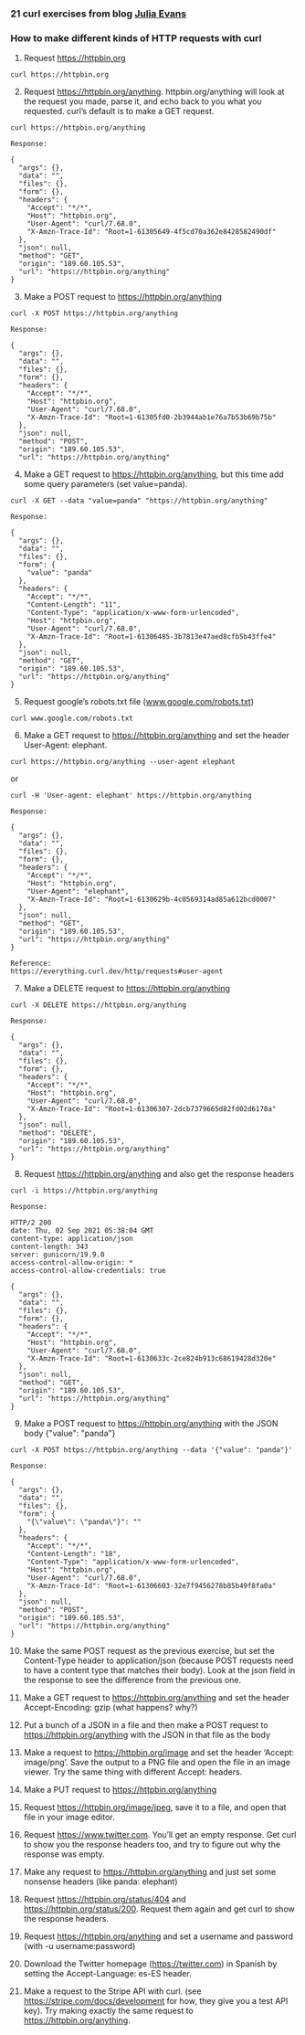 ### 21 curl exercises from blog [Julia Evans](https://jvns.ca/blog/2019/08/27/curl-exercises/)
### How to make different kinds of HTTP requests with curl 

1.  Request https://httpbin.org
```
curl https://httpbin.org
```

2. Request https://httpbin.org/anything. httpbin.org/anything will look at the request you made, parse it, and echo back to you what you requested. curl’s default is to make a GET request.
```
curl https://httpbin.org/anything
```
```
Response:

{
  "args": {}, 
  "data": "", 
  "files": {}, 
  "form": {}, 
  "headers": {
    "Accept": "*/*", 
    "Host": "httpbin.org", 
    "User-Agent": "curl/7.68.0", 
    "X-Amzn-Trace-Id": "Root=1-61305649-4f5cd70a362e8428582490df"
  }, 
  "json": null, 
  "method": "GET", 
  "origin": "189.60.105.53", 
  "url": "https://httpbin.org/anything"
}
```

3. Make a POST request to https://httpbin.org/anything
```
curl -X POST https://httpbin.org/anything
```
```
Response:

{
  "args": {}, 
  "data": "", 
  "files": {}, 
  "form": {}, 
  "headers": {
    "Accept": "*/*", 
    "Host": "httpbin.org", 
    "User-Agent": "curl/7.68.0", 
    "X-Amzn-Trace-Id": "Root=1-61305fd0-2b3944ab1e76a7b53b69b75b"
  }, 
  "json": null, 
  "method": "POST", 
  "origin": "189.60.105.53", 
  "url": "https://httpbin.org/anything"
```

4. Make a GET request to https://httpbin.org/anything, but this time add some query parameters (set value=panda).
```
curl -X GET --data "value=panda" "https://httpbin.org/anything"
```
```
Response:

{
  "args": {}, 
  "data": "", 
  "files": {}, 
  "form": {
    "value": "panda"
  }, 
  "headers": {
    "Accept": "*/*", 
    "Content-Length": "11", 
    "Content-Type": "application/x-www-form-urlencoded", 
    "Host": "httpbin.org", 
    "User-Agent": "curl/7.68.0", 
    "X-Amzn-Trace-Id": "Root=1-61306485-3b7813e47aed8cfb5b43ffe4"
  }, 
  "json": null, 
  "method": "GET", 
  "origin": "189.60.105.53", 
  "url": "https://httpbin.org/anything"
}

```

5. Request google’s robots.txt file (www.google.com/robots.txt)
```
curl www.google.com/robots.txt
```

6. Make a GET request to https://httpbin.org/anything and set the header User-Agent: elephant.
```
curl https://httpbin.org/anything --user-agent elephant
```
or
```
curl -H 'User-agent: elephant' https://httpbin.org/anything 
```
```
Response:

{
  "args": {}, 
  "data": "", 
  "files": {}, 
  "form": {}, 
  "headers": {
    "Accept": "*/*", 
    "Host": "httpbin.org", 
    "User-Agent": "elephant", 
    "X-Amzn-Trace-Id": "Root=1-6130629b-4c0569314ad85a612bcd0007"
  }, 
  "json": null, 
  "method": "GET", 
  "origin": "189.60.105.53", 
  "url": "https://httpbin.org/anything"
}

Reference:
https://everything.curl.dev/http/requests#user-agent
```

7. Make a DELETE request to https://httpbin.org/anything
```
curl -X DELETE https://httpbin.org/anything
```
```
Response:

{
  "args": {}, 
  "data": "", 
  "files": {}, 
  "form": {}, 
  "headers": {
    "Accept": "*/*", 
    "Host": "httpbin.org", 
    "User-Agent": "curl/7.68.0", 
    "X-Amzn-Trace-Id": "Root=1-61306307-2dcb7379665d82fd02d6178a"
  }, 
  "json": null, 
  "method": "DELETE", 
  "origin": "189.60.105.53", 
  "url": "https://httpbin.org/anything"
}
```

8. Request https://httpbin.org/anything and also get the response headers
```
curl -i https://httpbin.org/anything
```
```
Response:

HTTP/2 200 
date: Thu, 02 Sep 2021 05:38:04 GMT
content-type: application/json
content-length: 343
server: gunicorn/19.9.0
access-control-allow-origin: *
access-control-allow-credentials: true

{
  "args": {}, 
  "data": "", 
  "files": {}, 
  "form": {}, 
  "headers": {
    "Accept": "*/*", 
    "Host": "httpbin.org", 
    "User-Agent": "curl/7.68.0", 
    "X-Amzn-Trace-Id": "Root=1-6130633c-2ce824b913c68619428d320e"
  }, 
  "json": null, 
  "method": "GET", 
  "origin": "189.60.105.53", 
  "url": "https://httpbin.org/anything"
}
```

9.  Make a POST request to https://httpbin.org/anything with the JSON body {"value": "panda"}
```
curl -X POST https://httpbin.org/anything --data '{"value": "panda"}'
```
```
Response:

{
  "args": {}, 
  "data": "", 
  "files": {}, 
  "form": {
    "{\"value\": \"panda\"}": ""
  }, 
  "headers": {
    "Accept": "*/*", 
    "Content-Length": "18", 
    "Content-Type": "application/x-www-form-urlencoded", 
    "Host": "httpbin.org", 
    "User-Agent": "curl/7.68.0", 
    "X-Amzn-Trace-Id": "Root=1-61306603-32e7f9456278b85b49f8fa0a"
  }, 
  "json": null, 
  "method": "POST", 
  "origin": "189.60.105.53", 
  "url": "https://httpbin.org/anything"
}
```

10. Make the same POST request as the previous exercise, but set the Content-Type header to application/json (because POST requests need to have a content type that matches their body). Look at the json field in the response to see the difference from the previous one.

11. Make a GET request to https://httpbin.org/anything and set the header Accept-Encoding: gzip (what happens? why?)

12. Put a bunch of a JSON in a file and then make a POST request to https://httpbin.org/anything with the JSON in that file as the body

13. Make a request to https://httpbin.org/image and set the header ‘Accept: image/png’. Save the output to a PNG file and open the file in an image viewer. Try the same thing with different Accept: headers.

14. Make a PUT request to https://httpbin.org/anything

15. Request https://httpbin.org/image/jpeg, save it to a file, and open that file in your image editor.

16. Request https://www.twitter.com. You’ll get an empty response. Get curl to show you the response headers too, and try to figure out why the response was empty.

17. Make any request to https://httpbin.org/anything and just set some nonsense headers (like panda: elephant)

18. Request https://httpbin.org/status/404 and https://httpbin.org/status/200. Request them again and get curl to show the response headers.

19. Request https://httpbin.org/anything and set a username and password (with -u username:password)

20. Download the Twitter homepage (https://twitter.com) in Spanish by setting the Accept-Language: es-ES header.


21. Make a request to the Stripe API with curl. (see https://stripe.com/docs/development for how, they give you a test API key). Try making exactly the same request to https://httpbin.org/anything.
